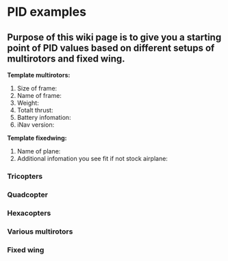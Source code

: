 # PID examples

##  Purpose of this wiki page is to give you a starting point of PID values based on different setups of multirotors and fixed wing.

**Template multirotors:**

1. Size of frame:
1. Name of frame:
1. Weight:
1. Totalt thrust:
1. Battery infomation:
1. iNav version:


**Template fixedwing:**

1. Name of plane:
1. Additional infomation you see fit if not stock airplane:


### Tricopters


### Quadcopter


### Hexacopters


### Various multirotors


### Fixed wing